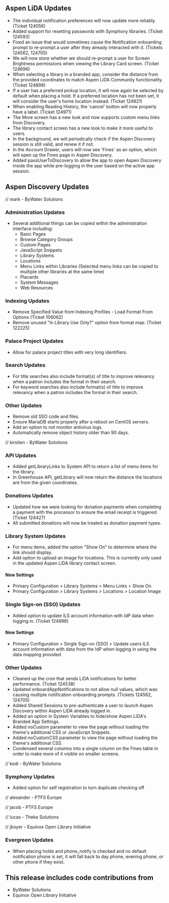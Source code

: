 ## Aspen LiDA Updates
- The individual notification preferences will now update more reliably. (Ticket 124056)
- Added support for resetting passwords with Symphony libraries. (Ticket 124593)
- Fixed an issue that would sometimes cause the Notification onboarding prompt to re-prompt a user after they already interacted with it. (Tickets 124562, 124705)
- We will now store whether we should re-prompt a user for Screen Brightness permissions when viewing the Library Card screen. (Ticket 124696)
- When selecting a library in a branded app, consider the distance from the provided coordinates to match Aspen LiDA Community functionality. (Ticket 124898)
- If a user has a preferred pickup location, it will now again be selected by default when placing a hold. If a preferred location has not been set, it will consider the user's home location instead. (Ticket 124921)
- When enabling Reading History, the 'cancel' button will now properly have a label. (Ticket 124971)
- The More screen has a new look and now supports custom menu links from Discovery.
- The library contact screen has a new look to make it more useful to users.
- In the background, we will periodically check if the Aspen Discovery session is still valid, and renew it if not.
- In the Account Drawer, users will now see 'Fines' as an option, which will open up the Fines page in Aspen Discovery.
- Added passUserToDiscovery to allow the app to open Aspen Discovery inside the app while pre-logging in the user based on the active app session.

## Aspen Discovery Updates
// mark - ByWater Solutions
### Administration Updates
- Several additional things can be copied within the administration interface including:
  - Basic Pages
  - Browse Category Groups
  - Custom Pages
  - JavaScript Snippets
  - Library Systems
  - Locations
  - Menu Links within Libraries (Selected menu links can be copied to multiple other libraries at the same time)
  - Placards
  - System Messages
  - Web Resources

### Indexing Updates
- Remove Specified Value from Indexing Profiles - Load Format From Options (Ticket 106062)
- Remove unused "In Library Use Only?" option from format map. (Ticket 122225)

### Palace Project Updates
- Allow for palace project titles with very long identifiers. 

### Search Updates
- For title searches also include format(s) of title to improve relevancy when a patron includes the format in their search.
- For keyword searches also include format(s) of title to improve relevancy when a patron includes the format in their search.

### Other Updates
- Remove old SSO code and files.
- Ensure MariaDB starts properly after a reboot on CentOS servers. 
- Add an option to not monitor antivirus logs.
- Automatically remove object history older than 90 days. 

// kirstien - ByWater Solutions
### API Updates
- Added getLibraryLinks to System API to return a list of menu items for the library.
- In Greenhouse API, getLibrary will now return the distance the locations are from the given coordinates.

### Donations Updates
- Updated how we were looking for donation payments when completing a payment with the processor to ensure the email receipt is triggered. (Ticket 124427)
- All submitted donations will now be treated as donation payment types.

### Library System Updates
- For menu items, added the option "Show On" to determine where the link should display.
- Add option to upload an image for locations. This is currently only used in the updated Aspen LiDA library contact screen.

<div markdown="1" class="settings">

#### New Settings
- Primary Configuration > Library Systems > Menu Links > Show On
- Primary Configuration > Library Systems > Locations > Location Image
</div>

### Single Sign-on (SSO) Updates
- Added option to update ILS account information with IdP data when logging in. (Ticket 124896)
<div markdown="1" class="settings">

#### New Settings
- Primary Configuration > Single Sign-on (SSO) > Update users ILS account information with data from the IdP when logging in using the data mapping provided
</div>

### Other Updates
- Cleaned up the cron that sends LiDA notifications for better performance. (Ticket 124538)
- Updated onboardAppNotifications to not allow null values, which was causing multiple notification onboarding prompts. (Tickets 124562, 124705)
- Added Shared Sessions to pre-authenticate a user to launch Aspen Discovery within Aspen LiDA already logged in.
- Added an option in System Variables to hide/show Aspen LiDA's Branded App Settings.
- Added noCustom parameter to view the page without loading the theme's additional CSS or JavaScript Snippets.
- Added noCustomCSS parameter to view the page without loading the theme's additional CSS.
- Condensed several columns into a single column on the Fines table in order to make more of it visible on smaller screens.

// kodi - ByWater Solutions
### Symphony Updates
- Added option for self registration to turn duplicate checking off

// alexander - PTFS Europe

// jacob - PTFS Europe

// lucas - Theke Solutions

// jboyer - Equinox Open Library Initiative
### Evergreen Updates
- When placing holds and phone_notify is checked and no default notification phone is set, it will fall back to day phone, evening phone, or other phone if they exist.


## This release includes code contributions from
- ByWater Solutions
- Equinox Open Library Initiative